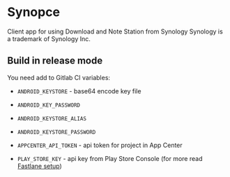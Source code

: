 # Synopce

Client app for using Download and Note Station from Synology
Synology is a trademark of Synology Inc.

## Build in release mode

You need add to Gitlab CI variables:

* `ANDROID_KEYSTORE` - base64 encode key file

* `ANDROID_KEY_PASSWORD`

* `ANDROID_KEYSTORE_ALIAS`

* `ANDROID_KEYSTORE_PASSWORD`

* `APPCENTER_API_TOKEN` - api token for project in App Center

* `PLAY_STORE_KEY` - api key from Play Store Console (for more read [Fastlane setup](https://docs.fastlane.tools/getting-started/android/setup/))
